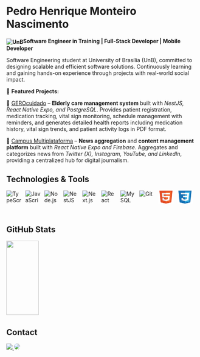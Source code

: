 # Pedro Henrique Monteiro Nascimento 

**<img align="center" alt="UnB" height="10" width="30" src="https://upload.wikimedia.org/wikipedia/commons/c/c3/Webysther_20160322_-_Logo_UnB_%28sem_texto%29.svg">Software Engineer in Training | Full-Stack Developer | Mobile Developer**  

Software Engineering student at University of Brasília (UnB), committed to designing scalable and efficient software solutions. Continuously learning and gaining hands-on experience through projects with real-world social impact.

🚀 **Featured Projects:**  

🔹 [GEROcuidado](https://github.com/Gero-Cuidado) – **Elderly care management system** built with *NestJS, React Native Expo, and PostgreSQL*. Provides patient registration, medication tracking, vital sign monitoring, schedule management with reminders, and generates detailed health reports including medication history, vital sign trends, and patient activity logs in PDF format. 

🔹 [Campus Multiplataforma](https://github.com/pedrofernandss/campus_multiplataforma) – **News aggregation** and **content management platform** built with *React Native Expo and Firebase*. Aggregates and categorizes news from *Twitter (X), Instagram, YouTube, and LinkedIn*, providing a centralized hub for digital journalism.

## Technologies & Tools  

<div style="display: flex; flex-wrap: wrap; gap: 10px;">
  <img src="https://cdn.jsdelivr.net/gh/devicons/devicon/icons/typescript/typescript-original.svg" alt="TypeScript" height="35" width="40">
  <img src="https://cdn.jsdelivr.net/gh/devicons/devicon/icons/javascript/javascript-plain.svg" alt="JavaScript" height="35" width="40">
  <img src="https://cdn.jsdelivr.net/gh/devicons/devicon/icons/nodejs/nodejs-original.svg" alt="Node.js" height="35" width="40">
  <img src="https://upload.wikimedia.org/wikipedia/commons/a/a8/NestJS.svg" alt="NestJS" height="35" width="40">
  <img src="https://cdn.jsdelivr.net/gh/devicons/devicon/icons/nextjs/nextjs-original.svg" alt="Next.js" height="35" width="40">
  <img src="https://cdn.jsdelivr.net/gh/devicons/devicon/icons/react/react-original.svg" alt="React Native" height="35" width="40">
  <img src="https://cdn.jsdelivr.net/gh/devicons/devicon/icons/mysql/mysql-original-wordmark.svg" alt="MySQL" height="60" width="40">
  <img src="https://cdn.jsdelivr.net/gh/devicons/devicon/icons/git/git-original.svg" alt="Git" height="35" width="40">
  <img src="https://raw.githubusercontent.com/devicons/devicon/master/icons/html5/html5-original.svg" alt="HTML" height="35" width="40">
  <img src="https://raw.githubusercontent.com/devicons/devicon/master/icons/css3/css3-original.svg" alt="CSS" height="35" width="40">
</div>  

## GitHub Stats  

<div align="left">  
  <img width="41%" height="195px" src="https://github-readme-stats.vercel.app/api/top-langs/?username=pedronascimentos&theme=dark&show_icons=true&hide_border=true&layout=compact" />
</div>  

## Contact  

<a href="mailto:pedrohenriquemonteironasciment@gmail.com">
  <img src="https://img.shields.io/badge/-Gmail-%23333?style=for-the-badge&logo=gmail&logoColor=white" target="_blank">
</a>
<a href="https://www.linkedin.com/in/pedro-henrique-monteiro-nascimento-069b0b2b6/" target="_blank">
  <img src="https://img.shields.io/badge/-LinkedIn-%230077B5?style=for-the-badge&logo=linkedin&logoColor=white" style="border-radius: 30px" target="_blank">
</a>  



